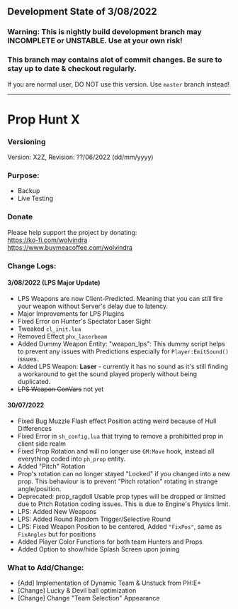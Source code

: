 ## Development State of 3/08/2022

### Warning: This is nightly build development branch may INCOMPLETE or UNSTABLE. Use at your own risk! 
### This branch may contains alot of commit changes. Be sure to stay up to date & checkout regularly.

If you are normal user, DO NOT use this version. Use `master` branch instead!

---

# Prop Hunt X

### Versioning
Version: X2Z, Revision: ??/06/2022 (dd/mm/yyyy)

### Purpose:
- Backup
- Live Testing

### Donate
Please help support the project by donating:  
https://ko-fi.com/wolvindra  
https://www.buymeacoffee.com/wolvindra  

### Change Logs:
#### 3/08/2022 (LPS Major Update)
- LPS Weapons are now Client-Predicted. Meaning that you can still fire your weapon without Server's delay due to latency.
- Major Improvements for LPS Plugins
- Fixed Error on Hunter's Spectator Laser Sight
- Tweaked `cl_init.lua`
- Removed Effect `phx_laserbeam`
- Added Dummy Weapon Entity: "weapon_lps": This dummy script helps to prevent any issues with Predictions especially for `Player:EmitSound()` issues.
- Added LPS Weapon: **Laser** - currently it has no sound as it's still finding a workaround to get the sound played properly without being duplicated.
- ~~LPS Weapon ConVars~~ not yet

#### 30/07/2022
- Fixed Bug Muzzle Flash effect Position acting weird because of Hull Differences
- Fixed Error in `sh_config.lua` that trying to remove a prohibitted prop in client side realm
- Fixed Prop Rotation and will no longer use `GM:Move` hook, instead all everything coded into `ph_prop` entity.
- Added "Pitch" Rotation
- Prop's rotation can no longer stayed "Locked" if you changed into a new prop. This behaviour is to prevent "Pitch rotation" rotating in strange angle/position.
- Deprecated: prop_ragdoll Usable prop types will be dropped or limitted due to Pitch Rotation coding issues. This is due to Engine's Physics limit.
- LPS: Added New Weapons
- LPS: Added Round Random Trigger/Selective Round
- LPS: Fixed Weapon Position to be centered, Added `"FixPos"`, same as `FixAngles` but for positions
- Added Player Color Functions for both team Hunters and Props
- Added Option to show/hide Splash Screen upon joining

### What to Add/Change:
- [Add] Implementation of Dynamic Team & Unstuck from PH:E+
- [Change] Lucky & Devil ball optimization
- [Change] Change "Team Selection" Appearance